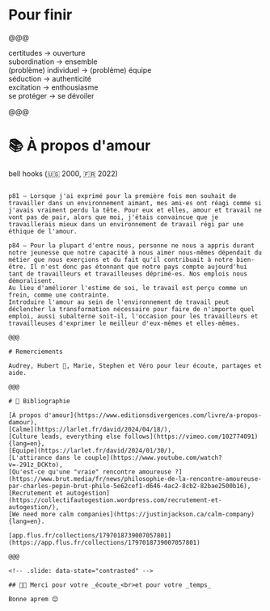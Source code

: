 <!-- .slide: data-state="contrasted" -->

# Pour finir

@@@

<span>certitudes → ouverture</span><!-- .element: class="fragment" --><br>
<span>subordination → ensemble</span><!-- .element: class="fragment" --><br>
<span><span>(problème)</span><!-- .element: class="fragment" --> individuel → <span>(problème)</span><!-- .element: class="fragment" --> équipe</span><!-- .element: class="fragment" --><br>
<span>séduction → authenticité</span><!-- .element: class="fragment" --><br>
<span>excitation → enthousiasme</span><!-- .element: class="fragment" --><br>
<span>se protéger → se dévoiler</span><!-- .element: class="fragment" -->

@@@

# 📚 À propos d'amour

bell hooks (🇺🇸 2000, 🇫🇷 2022)

~~~~

p81 — Lorsque j'ai exprimé pour la première fois mon souhait de travailler dans un environnement aimant, mes ami·es ont réagi comme si j'avais vraiment perdu la tête. Pour eux et elles, amour et travail ne vont pas de pair, alors que moi, j'étais convaincue que je travaillerais mieux dans un environnement de travail régi par une éthique de l'amour.

p84 — Pour la plupart d'entre nous, personne ne nous a appris durant notre jeunesse que notre capacité à nous aimer nous-mêmes dépendait du métier que nous exerçions et du fait qu'il contribuait à notre bien-être. Il n'est donc pas étonnant que notre pays compte aujourd'hui tant de travailleurs et travailleuses déprimé-es. Nos emplois nous démoralisent.
Au lieu d'améliorer l'estime de soi, le travail est perçu comme un frein, comme une contrainte.
Introduire l'amour au sein de l'environnement de travail peut déclencher la transformation nécessaire pour faire de n'importe quel emploi, aussi subalterne soit-il, l'occasion pour les travailleurs et travailleuses d'exprimer le meilleur d'eux-mêmes et elles-mêmes.

@@@

# Remerciements

Audrey, Hubert 🎂, Marie, Stephen et Véro pour leur écoute, partages et aide.

@@@

# 🔗 Bibliographie

[À propos d'amour](https://www.editionsdivergences.com/livre/a-propos-damour),
[Calme](https://larlet.fr/david/2024/04/18/),
[Culture leads, everything else follows](https://vimeo.com/102774091){lang=en},
[Équipe](https://larlet.fr/david/2024/01/30/),
[L'attirance dans le couple](https://www.youtube.com/watch?v=-291z_DCKto),
[Qu'est-ce qu'une "vraie" rencontre amoureuse ?](https://www.brut.media/fr/news/philosophie-de-la-rencontre-amoureuse-par-charles-pepin-brut-philo-5e62cef1-d646-4ac2-8cb2-82bae2500b16),
[Recrutement et autogestion](https://collectifautogestion.wordpress.com/recrutement-et-autogestion/),
[We need more calm companies](https://justinjackson.ca/calm-company){lang=en}.

[app.flus.fr/collections/1797018739007057801](https://app.flus.fr/collections/1797018739007057801)

@@@

<!-- .slide: data-state="contrasted" -->

## 🙏🏻 Merci pour votre _écoute_<br>et pour votre _temps_

Bonne aprem 😊


